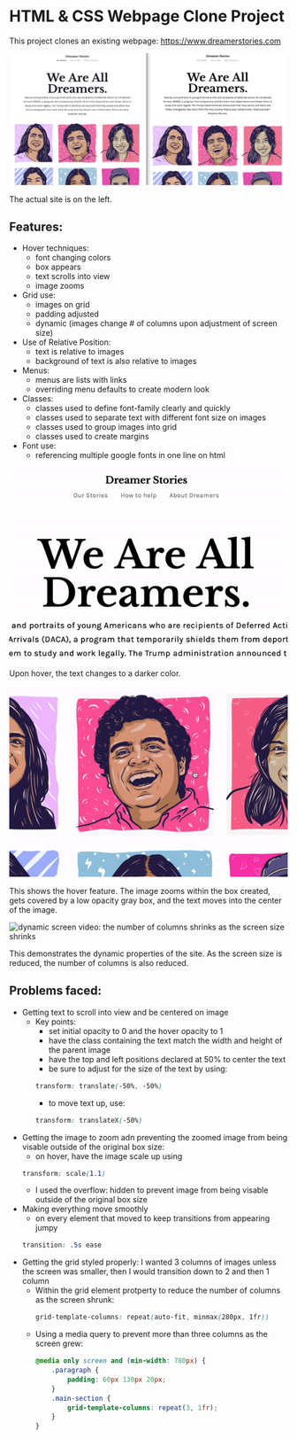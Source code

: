 # HTML & CSS Webpage Clone Project
This project clones an existing webpage: https://www.dreamerstories.com

![side by side comparison of the two sites](images/side_by_side.png)

The actual site is on the left.

## Features:
- Hover techniques:
    - font changing colors
    - box appears
    - text scrolls into view
    - image zooms
- Grid use:
    - images on grid
    - padding adjusted
    - dynamic (images change # of columns upon adjustment of screen size)
- Use of Relative Position:
    - text is relative to images
    - background of text is also relative to images
- Menus:
    - menus are lists with links
    - overriding menu defaults to create modern look
- Classes:
    - classes used to define font-family clearly and quickly
    - classes used to separate text with different font size on images
    - classes used to group images into grid
    - classes used to create margins
- Font use:
    - referencing multiple google fonts in one line on html

![hover on the menu, text color change](images/hover_2.gif)

Upon hover, the text changes to a darker color.

![image changes upon hover](images/hover_1.gif)

This shows the hover feature. The image zooms within the box created, gets covered by a low opacity gray box, and the text moves into the center of the image.

![dynamic screen video: the number of columns shrinks as the screen size shrinks](images/dynamic_site.gif)

This demonstrates the dynamic properties of the site. As the screen size is reduced, the number of columns is also reduced.



## Problems faced:
- Getting text to scroll into view and be centered on image
    - Key points: 
        - set initial opacity to 0 and the hover opacity to 1
        - have the class containing the text match the width and height of the parent image 
        - have the top and left positions declared at 50% to center the text
        - be sure to adjust for the size of the text by using: 
        ```css
        transform: translate(-50%, -50%)
        ```
        - to move text up, use: 
        ```css
        transform: translateX(-50%) 
        ```
- Getting the image to zoom adn preventing the zoomed image from being visable outside of the original box size:
    - on hover, have the image scale up using 
    ```css
    transform: scale(1.1)
    ```
    - I used the overflow: hidden to prevent image from being visable outside of the original box size
- Making everything move smoothly
    - on every element that moved to keep transitions from appearing jumpy
    ```css
    transition: .5s ease
    ```
- Getting the grid styled properly: I wanted 3 columns of images unless the screen was smaller, then I would transition down to 2 and then 1 column
    - Within the grid element protperty to reduce the number of columns as the screen shrunk:
        ```css
        grid-template-columns: repeat(auto-fit, minmax(280px, 1fr))
        ```
    - Using a media query to prevent more than three columns as the screen grew:
        ```css
        @media only screen and (min-width: 780px) {
            .paragraph {
                padding: 60px 130px 20px;
            }
            .main-section {
                grid-template-columns: repeat(3, 1fr);
            }
        }

        ```

